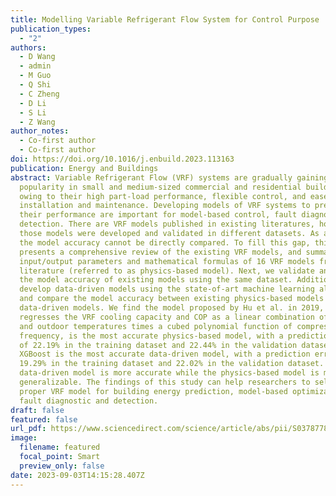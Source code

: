 ```yaml
---
title: Modelling Variable Refrigerant Flow System for Control Purpose
publication_types:
  - "2"
authors:
  - D Wang
  - admin
  - M Guo
  - Q Shi
  - C Zheng
  - D Li
  - S Li
  - Z Wang
author_notes:
  - Co-first author
  - Co-first author
doi: https://doi.org/10.1016/j.enbuild.2023.113163
publication: Energy and Buildings
abstract: Variable Refrigerant Flow (VRF) systems are gradually gaining
  popularity in small and medium-sized commercial and residential buildings
  owing to their high part-load performance, flexible control, and ease of
  installation and maintenance. Developing models of VRF systems to predict
  their performance are important for model-based control, fault diagnostic and
  detection. There are VRF models published in existing literatures, however
  those models were developed and validated in different datasets. As a result,
  the model accuracy cannot be directly compared. To fill this gap, this paper
  presents a comprehensive review of the existing VRF models, and summarizes the
  input/output parameters and mathematical formulas of 16 VRF models from
  literature (referred to as physics-based model). Next, we validate and compare
  the model accuracy of existing models using the same dataset. Additionally, we
  develop data-driven models using the state-of-art machine learning algorithms,
  and compare the model accuracy between existing physics-based models with
  data-driven models. We find the model proposed by Hu et al. in 2019, which
  regresses the VRF cooling capacity and COP as a linear combination of indoor
  and outdoor temperatures times a cubed polynomial function of compressor
  frequency, is the most accurate physics-based model, with a prediction error
  of 22.19% in the training dataset and 22.44% in the validation dataset.
  XGBoost is the most accurate data-driven model, with a prediction error of
  19.29% in the training dataset and 22.02% in the validation dataset. The
  data-driven model is more accurate while the physics-based model is more
  generalizable. The findings of this study can help researchers to select the
  proper VRF model for building energy prediction, model-based optimization, and
  fault diagnostic and detection.
draft: false
featured: false
url_pdf: https://www.sciencedirect.com/science/article/abs/pii/S0378778823003936
image:
  filename: featured
  focal_point: Smart
  preview_only: false
date: 2023-09-03T14:15:28.407Z
---
```

